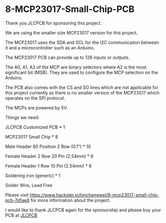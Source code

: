 # 8-MCP23017-Small-Chip-PCB

Thank you JLCPCB for sponsoring this project.

We are using the smaller size MCP23017 version for this project.

The MCP23017 uses the SDA and SCL for the I2C communication between it and a microcontroller such as an Arduino.

The MCP23017 PCB can provide up to 128 inputs or outputs.

The A0, A1, A2 of the MCP are binary selectors where A2 is the most significant bit (MSB). They are used to configure the MCP selection on the Arduino.

The PCB also comes with the CS and SO lines which are not applicable for this project currently as there is no smaller version of the MCP23S17 which operates on the SPI protocol.

The MCPs are powered by 5V.

Things we need:

JLCPCB Customized PCB                     * 1

MCP23017 Small Chip                       * 8

Male Header 80 Position 2 Row (0.1")      * 10

Female Header 2 Row 20 Pin (2.54mm)       * 8

Female Header 1 Row 10 Pin (2.54mm)       * 8

Soldering iron (generic)                  * 1

Solder Wire, Lead Free

Please visit https://www.hackster.io/limchengwei/8-mcp23017-small-chip-pcb-7d1ae8 for more information about the project.

I would like to thank JLCPCB again for the sponsorship and please buy your PCB at [JLCPCB](jlcpcb.com/RAT)
